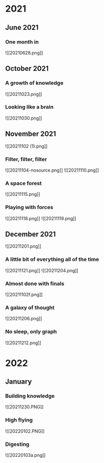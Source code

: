 # 2021
## June 2021
### One month in
[](https://discord.com/channels/686053708261228577/709712341066842113/859276947913965598)
![[20210628.png]]
## October 2021
### A growth of knowledge
[](https://discord.com/channels/686053708261228577/709712341066842113/901365239424114688)

![[20211023.png]]
### Looking like a brain
[](https://discord.com/channels/686053708261228577/709712341066842113/904130575017848882)
![[20211030.png]]
## November 2021
![[20211102 (1).png]]
### Filter, filter, filter
![[20211104-nosource.png]]
![[20211110.png]]
### A space forest
[](https://discord.com/channels/686053708261228577/709712341066842113/909865003614629900)

![[20211115.png]]
### Playing with forces
[](https://discord.com/channels/686053708261228577/709712341066842113/910774457621168128) 
![[20211118.png]]
![[20211119.png]]
## December 2021
![[20211201.png]]
### A little bit of everything all of the time
![[20211121.png]]
![[20211204.png]]
### Almost done with finals
![[20211102f.png]]
### A galaxy of thought
![[20211206.png]]
### No sleep, only graph
![[20211212.png]]

# 2022
## January
### Building knowledge
![[20211230.PNG]]
### High flying
![[20220102.PNG]]
### Digesting
![[20220103a.png]]